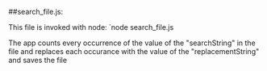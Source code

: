 ##search_file.js:

This file is invoked with node:
`node search_file.js <inputFile> <searchString> <replacementString>

The app counts every occurrence of the value of the "searchString" in the file
and replaces each occurance with the value of the "replacementString" and saves the file


